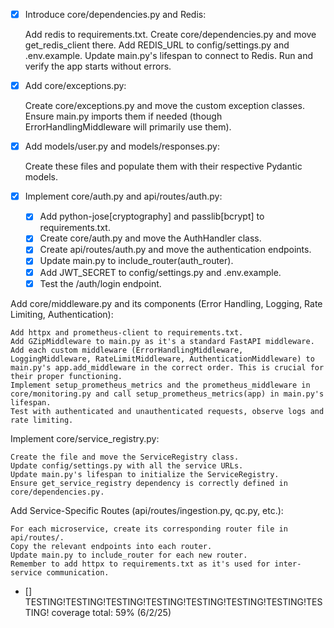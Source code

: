 - [x] Introduce core/dependencies.py and Redis:

  Add redis to requirements.txt.
  Create core/dependencies.py and move get_redis_client there.
  Add REDIS_URL to config/settings.py and .env.example.
  Update main.py's lifespan to connect to Redis.
  Run and verify the app starts without errors.

- [x] Add core/exceptions.py:

  Create core/exceptions.py and move the custom exception classes.
  Ensure main.py imports them if needed (though ErrorHandlingMiddleware will primarily use them).

- [x] Add models/user.py and models/responses.py:

  Create these files and populate them with their respective Pydantic models.

- [x] Implement core/auth.py and api/routes/auth.py:

  - [x] Add python-jose[cryptography] and passlib[bcrypt] to requirements.txt.
  - [x] Create core/auth.py and move the AuthHandler class.
  - [x] Create api/routes/auth.py and move the authentication endpoints.
  - [x] Update main.py to include_router(auth_router).
  - [x] Add JWT_SECRET to config/settings.py and .env.example.
  - [x] Test the /auth/login endpoint.

Add core/middleware.py and its components (Error Handling, Logging, Rate Limiting, Authentication):

    Add httpx and prometheus-client to requirements.txt.
    Add GZipMiddleware to main.py as it's a standard FastAPI middleware.
    Add each custom middleware (ErrorHandlingMiddleware, LoggingMiddleware, RateLimitMiddleware, AuthenticationMiddleware) to main.py's app.add_middleware in the correct order. This is crucial for their proper functioning.
    Implement setup_prometheus_metrics and the prometheus_middleware in core/monitoring.py and call setup_prometheus_metrics(app) in main.py's lifespan.
    Test with authenticated and unauthenticated requests, observe logs and rate limiting.

Implement core/service_registry.py:

    Create the file and move the ServiceRegistry class.
    Update config/settings.py with all the service URLs.
    Update main.py's lifespan to initialize the ServiceRegistry.
    Ensure get_service_registry dependency is correctly defined in core/dependencies.py.

Add Service-Specific Routes (api/routes/ingestion.py, qc.py, etc.):

    For each microservice, create its corresponding router file in api/routes/.
    Copy the relevant endpoints into each router.
    Update main.py to include_router for each new router.
    Remember to add httpx to requirements.txt as it's used for inter-service communication.

- [] TESTING!TESTING!TESTING!TESTING!TESTING!TESTING!TESTING!TESTING!
  coverage total: 59% (6/2/25)
